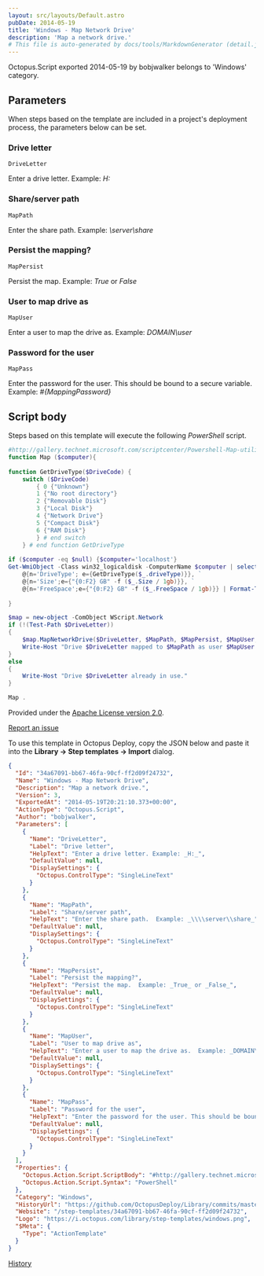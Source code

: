 ```yaml
---
layout: src/layouts/Default.astro
pubDate: 2014-05-19
title: 'Windows - Map Network Drive'
description: 'Map a network drive.'
# This file is auto-generated by docs/tools/MarkdownGenerator (detail.js)
---
```


Octopus.Script exported 2014-05-19 by bobjwalker belongs to 'Windows' category.

## Parameters

When steps based on the template are included in a project's deployment process, the parameters below can be set.


<div class="param">

### Drive letter

`DriveLetter`

Enter a drive letter. Example: _H:_

</div>
        
<div class="param">

### Share/server path

`MapPath`

Enter the share path.  Example: _\\server\share_

</div>
        
<div class="param">

### Persist the mapping?

`MapPersist`

Persist the map.  Example: _True_ or _False_

</div>
        
<div class="param">

### User to map drive as

`MapUser`

Enter a user to map the drive as.  Example: _DOMAIN\user_

</div>
        
<div class="param">

### Password for the user

`MapPass`

Enter the password for the user. This should be bound to a secure variable.  Example: _#{MappingPassword}_

</div>
        

## Script body

Steps based on this template will execute the following *PowerShell* script.

```PowerShell
#http://gallery.technet.microsoft.com/scriptcenter/Powershell-Map-utility-to-444c1c95
function Map ($computer){ 
 
function GetDriveType($DriveCode) { 
    switch ($DriveCode) 
        { 0 {"Unknown"}  
        1 {"No root directory"}  
        2 {"Removable Disk"}  
        3 {"Local Disk"}  
        4 {"Network Drive"}  
        5 {"Compact Disk"}  
        6 {"RAM Disk"}  
        } # end switch 
    } # end function GetDriveType 
 
if ($computer -eq $null) {$computer='localhost'} 
Get-WmiObject -Class win32_logicaldisk -ComputerName $computer | select DeviceID, VolumeName, ` 
    @{n='DriveType'; e={GetDriveType($_.driveType)}}, ` 
    @{n='Size';e={"{0:F2} GB" -f ($_.Size / 1gb)}}, `     
    @{n='FreeSpace';e={"{0:F2} GB" -f ($_.FreeSpace / 1gb)}} | Format-Table 
 
} 

$map = new-object -ComObject WScript.Network
if (!(Test-Path $DriveLetter))
{
	$map.MapNetworkDrive($DriveLetter, $MapPath, $MapPersist, $MapUser, $MapPass)
	Write-Host "Drive $DriveLetter mapped to $MapPath as user $MapUser."
}
else
{
    Write-Host "Drive $DriveLetter already in use."
}

Map .
```

Provided under the [Apache License version 2.0](https://github.com/OctopusDeploy/Library/blob/master/LICENSE.txt).

[Report an issue](https://github.com/OctopusDeploy/Library/issues/new?assignees=&labels=&projects=&template=bug-report.yml&title=Issue%20with%20Windows%20-%20Map%20Network%20Drive&step-template=Windows%20-%20Map%20Network%20Drive)

<div class="get-json">

To use this template in Octopus Deploy, copy the JSON below and paste it into the **Library → Step templates → Import** dialog.

```json
{
  "Id": "34a67091-bb67-46fa-90cf-ff2d09f24732",
  "Name": "Windows - Map Network Drive",
  "Description": "Map a network drive.",
  "Version": 3,
  "ExportedAt": "2014-05-19T20:21:10.373+00:00",
  "ActionType": "Octopus.Script",
  "Author": "bobjwalker",
  "Parameters": [
    {
      "Name": "DriveLetter",
      "Label": "Drive letter",
      "HelpText": "Enter a drive letter. Example: _H:_",
      "DefaultValue": null,
      "DisplaySettings": {
        "Octopus.ControlType": "SingleLineText"
      }
    },
    {
      "Name": "MapPath",
      "Label": "Share/server path",
      "HelpText": "Enter the share path.  Example: _\\\\server\\share_",
      "DefaultValue": null,
      "DisplaySettings": {
        "Octopus.ControlType": "SingleLineText"
      }
    },
    {
      "Name": "MapPersist",
      "Label": "Persist the mapping?",
      "HelpText": "Persist the map.  Example: _True_ or _False_",
      "DefaultValue": null,
      "DisplaySettings": {
        "Octopus.ControlType": "SingleLineText"
      }
    },
    {
      "Name": "MapUser",
      "Label": "User to map drive as",
      "HelpText": "Enter a user to map the drive as.  Example: _DOMAIN\\user_",
      "DefaultValue": null,
      "DisplaySettings": {
        "Octopus.ControlType": "SingleLineText"
      }
    },
    {
      "Name": "MapPass",
      "Label": "Password for the user",
      "HelpText": "Enter the password for the user. This should be bound to a secure variable.  Example: _#{MappingPassword}_",
      "DefaultValue": null,
      "DisplaySettings": {
        "Octopus.ControlType": "SingleLineText"
      }
    }
  ],
  "Properties": {
    "Octopus.Action.Script.ScriptBody": "#http://gallery.technet.microsoft.com/scriptcenter/Powershell-Map-utility-to-444c1c95\nfunction Map ($computer){ \n \nfunction GetDriveType($DriveCode) { \n    switch ($DriveCode) \n        { 0 {\"Unknown\"}  \n        1 {\"No root directory\"}  \n        2 {\"Removable Disk\"}  \n        3 {\"Local Disk\"}  \n        4 {\"Network Drive\"}  \n        5 {\"Compact Disk\"}  \n        6 {\"RAM Disk\"}  \n        } # end switch \n    } # end function GetDriveType \n \nif ($computer -eq $null) {$computer='localhost'} \nGet-WmiObject -Class win32_logicaldisk -ComputerName $computer | select DeviceID, VolumeName, ` \n    @{n='DriveType'; e={GetDriveType($_.driveType)}}, ` \n    @{n='Size';e={\"{0:F2} GB\" -f ($_.Size / 1gb)}}, `     \n    @{n='FreeSpace';e={\"{0:F2} GB\" -f ($_.FreeSpace / 1gb)}} | Format-Table \n \n} \n\n$map = new-object -ComObject WScript.Network\nif (!(Test-Path $DriveLetter))\n{\n\t$map.MapNetworkDrive($DriveLetter, $MapPath, $MapPersist, $MapUser, $MapPass)\n\tWrite-Host \"Drive $DriveLetter mapped to $MapPath as user $MapUser.\"\n}\nelse\n{\n    Write-Host \"Drive $DriveLetter already in use.\"\n}\n\nMap .",
    "Octopus.Action.Script.Syntax": "PowerShell"
  },
  "Category": "Windows",
  "HistoryUrl": "https://github.com/OctopusDeploy/Library/commits/master/step-templates//opt/buildagent/work/75443764cd38076d/step-templates/windows-map-network-drive.json",
  "Website": "/step-templates/34a67091-bb67-46fa-90cf-ff2d09f24732",
  "Logo": "https://i.octopus.com/library/step-templates/windows.png",
  "$Meta": {
    "Type": "ActionTemplate"
  }
}
```

[History](https://github.com/OctopusDeploy/Library/commits/master/step-templates/https://github.com/OctopusDeploy/Library/commits/master/step-templates//opt/buildagent/work/75443764cd38076d/step-templates/windows-map-network-drive.json)

</div>
